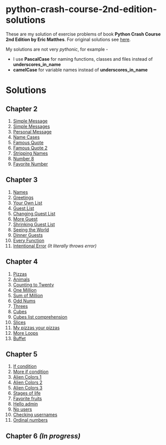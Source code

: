 # python-crash-course-2nd-edition-solutions
These are my solution of exercise problems of book **Python Crash Course 2nd Edition by Eric Matthes**. For original solutions see [here](https://ehmatthes.github.io/pcc_2e/solutions/solutions/).

My solutions are not very *pythonic*, for example -
* I use **PascalCase** for naming functions, classes and files instead of **underscores_in_name**
* **camelCase** for variable names instead of **underscores_in_name**

# Solutions
## Chapter 2
1. [Simple Message](https://github.com/ankitminz/python-crash-course-2nd-edition-solutions/blob/master/Ch2/Ch2Q1/simple_message.py)
2. [Simple Messages](https://github.com/ankitminz/python-crash-course-2nd-edition-solutions/blob/master/Ch2/Ch2Q2/simple_messages.py)
3. [Personal Message](https://github.com/ankitminz/python-crash-course-2nd-edition-solutions/blob/master/Ch2/Ch2Q3/personal_message.py)
4. [Name Cases](https://github.com/ankitminz/python-crash-course-2nd-edition-solutions/blob/master/Ch2/Ch2Q4/name_cases.py)
5. [Famous Quote](https://github.com/ankitminz/python-crash-course-2nd-edition-solutions/blob/master/Ch2/Ch2Q5/famous_quote.py)
6. [Famous Quote 2](https://github.com/ankitminz/python-crash-course-2nd-edition-solutions/blob/master/Ch2/Ch2Q6/famous_quote_2.py)
7. [Stripping Names](https://github.com/ankitminz/python-crash-course-2nd-edition-solutions/blob/master/Ch2/Ch2Q7/stripping_names.py)
8. [Number 8](https://github.com/ankitminz/python-crash-course-2nd-edition-solutions/blob/master/Ch2/Ch2Q8/number_eight.py)
9. [Favorite Number](https://github.com/ankitminz/python-crash-course-2nd-edition-solutions/blob/master/Ch2/Ch2Q9/favorite_number.py)

## Chapter 3
1. [Names](https://github.com/ankitminz/python-crash-course-2nd-edition-solutions/blob/master/Ch3/Ch3Q1/Ch3Q1/Ch3Q1.py)
2. [Greetings](https://github.com/ankitminz/python-crash-course-2nd-edition-solutions/blob/master/Ch3/Ch3Q2/Ch3Q2/Ch3Q2.py)
3. [Your Own List](https://github.com/ankitminz/python-crash-course-2nd-edition-solutions/blob/master/Ch3/Ch3Q3/YourOwnList.py)
4. [Guest List](https://github.com/ankitminz/python-crash-course-2nd-edition-solutions/blob/master/Ch3/Ch3Q4/GuestList.py)
5. [Changing Guest List](https://github.com/ankitminz/python-crash-course-2nd-edition-solutions/blob/master/Ch3/Ch3Q5/ChangingGuestList.py)
6. [More Guest](https://github.com/ankitminz/python-crash-course-2nd-edition-solutions/blob/master/Ch3/Ch3Q6/MoreGuests.py)
7. [Shrinking Guest List](https://github.com/ankitminz/python-crash-course-2nd-edition-solutions/blob/master/Ch3/Ch3Q7/ShrinkingGuestList.py)
8. [Seeing the World](https://github.com/ankitminz/python-crash-course-2nd-edition-solutions/blob/master/Ch3/Ch3Q8/SeeingTheWorld.py)
9. [Dinner Guests](https://github.com/ankitminz/python-crash-course-2nd-edition-solutions/blob/master/Ch3/Ch3Q9/DinnerGuests.py)
10. [Every Function](https://github.com/ankitminz/python-crash-course-2nd-edition-solutions/blob/master/Ch3/Ch3Q10/EveryFunction.py)
11. [Intentional Error](https://github.com/ankitminz/python-crash-course-2nd-edition-solutions/blob/master/Ch3/Ch3Q11/IntentionalError.py) *(It literally throws error)*

## Chapter 4
1. [Pizzas](https://github.com/ankitminz/python-crash-course-2nd-edition-solutions/blob/master/Ch4/Ch4Q1/Pizzas.py)
2. [Animals](https://github.com/ankitminz/python-crash-course-2nd-edition-solutions/blob/master/Ch4/Ch4Q2/Animals.py)
3. [Counting to Twenty](https://github.com/ankitminz/python-crash-course-2nd-edition-solutions/blob/master/Ch4/Ch4Q3/CountingToTwenty.py)
4. [One Million](https://github.com/ankitminz/python-crash-course-2nd-edition-solutions/blob/master/Ch4/Ch4Q4/OneMillion.py)
5. [Sum of Million](https://github.com/ankitminz/python-crash-course-2nd-edition-solutions/blob/master/Ch4/Ch4Q5/SumOfMillion.py)
6. [Odd Nums](https://github.com/ankitminz/python-crash-course-2nd-edition-solutions/blob/master/Ch4/Ch4Q6/OddNums.py)
7. [Threes](https://github.com/ankitminz/python-crash-course-2nd-edition-solutions/blob/master/Ch4/Ch4Q7/Threes.py)
8. [Cubes](https://github.com/ankitminz/python-crash-course-2nd-edition-solutions/blob/master/Ch4/Ch4Q8/Cubes.py)
9. [Cubes list comprehension](https://github.com/ankitminz/python-crash-course-2nd-edition-solutions/blob/master/Ch4/Ch4Q9/CubeCompression.py)
10. [Slices](https://github.com/ankitminz/python-crash-course-2nd-edition-solutions/blob/master/Ch4/Ch4Q10/Slices.py)
11. [My pizzas your pizzas](https://github.com/ankitminz/python-crash-course-2nd-edition-solutions/blob/master/Ch4/Ch4Q11/MyPizzasYourPizzas.py)
12. [More Loops](https://github.com/ankitminz/python-crash-course-2nd-edition-solutions/blob/master/Ch4/Ch4Q12/MoreLoops.py)
13. [Buffet](https://github.com/ankitminz/python-crash-course-2nd-edition-solutions/blob/master/Ch4/Ch4Q13/Buffet.py)

## Chapter 5
1. [If condition](https://github.com/ankitminz/python-crash-course-2nd-edition-solutions/blob/master/Ch5/Ch5Q1/ifCondition.py)
2. [More if condition](https://github.com/ankitminz/python-crash-course-2nd-edition-solutions/blob/master/Ch5/Ch5Q2/MoreCondition.py)
3. [Alien Colors 1](https://github.com/ankitminz/python-crash-course-2nd-edition-solutions/blob/master/Ch5/Ch5Q3/AlienColors1.py)
4. [Alien Colors 2](https://github.com/ankitminz/python-crash-course-2nd-edition-solutions/blob/master/Ch5/Ch5Q4/AlienColors2.py)
5. [Alien Colors 3](https://github.com/ankitminz/python-crash-course-2nd-edition-solutions/blob/master/Ch5/Ch5Q5/AlienColors3.py)
6. [Stages of life](https://github.com/ankitminz/python-crash-course-2nd-edition-solutions/blob/master/Ch5/Ch5Q6/StagesOfLife.py)
7. [Favorite fruits](https://github.com/ankitminz/python-crash-course-2nd-edition-solutions/blob/master/Ch5/Ch5Q7/FavouriteFruits.py)
8. [Hello admin](https://github.com/ankitminz/python-crash-course-2nd-edition-solutions/blob/master/Ch5/Ch5Q8/HelloAdmin.py)
9. [No users](https://github.com/ankitminz/python-crash-course-2nd-edition-solutions/blob/master/Ch5/Ch5Q9/NoUsers.py)
10. [Checking usernames](https://github.com/ankitminz/python-crash-course-2nd-edition-solutions/blob/master/Ch5/Ch5Q10/CheckingUsernames.py)
11. [Ordinal numbers](https://github.com/ankitminz/python-crash-course-2nd-edition-solutions/blob/master/Ch5/Ch5Q11/OrdinalNumbers.py)

## Chapter 6 *(In progress)*
